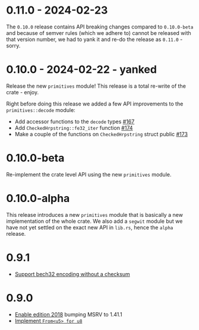# 0.11.0 - 2024-02-23

The `0.10.0` release contains API breaking changes compared to `0.10.0-beta` and because of semver
rules (which we adhere to) cannot be released with that version number, we had to yank it and re-do
the release as `0.11.0` - sorry.

# 0.10.0 - 2024-02-22 - yanked

Release the new `primitives` module! This release is a total re-write of the crate - enjoy.

Right before doing this release we added a few API improvements to the `primitives::decode` module:

- Add accessor functions to the `decode` types [#167](https://github.com/rust-bitcoin/rust-bech32/pull/167)
- Add `CheckedHrpstring::fe32_iter` function [#174](https://github.com/rust-bitcoin/rust-bech32/pull/174)
- Make a couple of the functions on `CheckedHrpstring` struct public [#173](https://github.com/rust-bitcoin/rust-bech32/pull/173)

# 0.10.0-beta

Re-implement the crate level API using the new `primitives` module.

# 0.10.0-alpha

This release introduces a new `primitives` module that is basically a new implementation of the
whole crate. We also add a `segwit` module but we have not yet settled on the exact new API in
`lib.rs`, hence the `alpha` release.

# 0.9.1

<!-- Woops, added to the API in a point release -->
- [Support bech32 encoding without a checksum](https://github.com/rust-bitcoin/rust-bech32/pull/66)

# 0.9.0

- [Enable edition 2018](https://github.com/rust-bitcoin/rust-bech32/pull/57) bumping MSRV to 1.41.1
- [Implement `From<u5> for u8`](https://github.com/rust-bitcoin/rust-bech32/pull/58)
